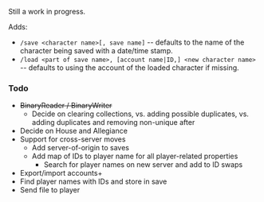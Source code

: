 ﻿Still a work in progress.

Adds: 
* `/save <character name>[, save name]` -- defaults to the name of the character being saved with a date/time stamp.
* `/load <part of save name>, [account name|ID,] <new character name>` -- defaults to using the account of the loaded character if missing.


### Todo

* ~~BinaryReader / BinaryWriter~~
  * Decide on clearing collections, vs. adding possible duplicates, vs. adding duplicates and removing non-unique after
* Decide on House and Allegiance
* Support for cross-server moves
  * Add server-of-origin to saves
  * Add map of IDs to player name for all player-related properties
    * Search for player names on new server and add to ID swaps
* Export/import accounts+
* Find player names with IDs and store in save
* Send file to player

